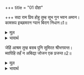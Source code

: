 +++
title = "01 दोहा"

+++
सदा राम प्रिय होहु तुम्ह सुभ गुन भवन अमान।  
कामरूप इच्छामरन ग्यान बिराग निधान॥1॥  

<details><summary>मूल</summary>

सदा राम प्रिय होहु तुम्ह सुभ गुन भवन अमान।  
कामरूप इच्छामरन ग्यान बिराग निधान॥1॥  
</details>

<details><summary>भावार्थ</summary>

तुम सदा श्री रामजी को प्रिय होओ और कल्याण रूप गुणों के धाम, मानरहित, इच्छानुसार रूप धारण करने में समर्थ, इच्छा मृत्यु (जिसकी शरीर छोडने की इच्छा करने पर ही मृत्यु हो, बिना इच्छा के मृत्यु न हो) एवं ज्ञान और वैराग्य के भण्डार होओ॥1॥  
</details>

जेहिं आश्रम तुम्ह बसब पुनि सुमिरत श्रीभगवन्त।  
ब्यापिहि तहँ न अबिद्या जोजन एक प्रजन्त॥2॥  

<details><summary>मूल</summary>

जेहिं आश्रम तुम्ह बसब पुनि सुमिरत श्रीभगवन्त।  
ब्यापिहि तहँ न अबिद्या जोजन एक प्रजन्त॥2॥  
</details>

<details><summary>भावार्थ</summary>

इतना ही नहीं, श्री भगवान्‌ को स्मरण करते हुए तुम जिस आश्रम में निवास करोगे वहाँ एक योजन (चार कोस) तक अविद्या (माया मोह) नहीं व्यापेगी॥2॥  
</details>




